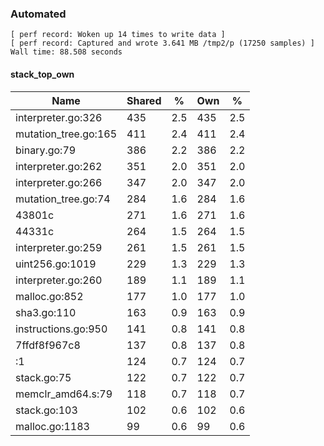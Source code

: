 ### Automated

```
[ perf record: Woken up 14 times to write data ]
[ perf record: Captured and wrote 3.641 MB /tmp2/p (17250 samples) ]
Wall time: 88.508 seconds
```

#### stack_top_own

Name                                             | Shared |   %   | Own |   %
-------------------------------------------------|--------|-------|-----|------
interpreter.go:326                               |    435 |   2.5 | 435 |   2.5
mutation_tree.go:165                             |    411 |   2.4 | 411 |   2.4
binary.go:79                                     |    386 |   2.2 | 386 |   2.2
interpreter.go:262                               |    351 |   2.0 | 351 |   2.0
interpreter.go:266                               |    347 |   2.0 | 347 |   2.0
mutation_tree.go:74                              |    284 |   1.6 | 284 |   1.6
43801c                                           |    271 |   1.6 | 271 |   1.6
44331c                                           |    264 |   1.5 | 264 |   1.5
interpreter.go:259                               |    261 |   1.5 | 261 |   1.5
uint256.go:1019                                  |    229 |   1.3 | 229 |   1.3
interpreter.go:260                               |    189 |   1.1 | 189 |   1.1
malloc.go:852                                    |    177 |   1.0 | 177 |   1.0
sha3.go:110                                      |    163 |   0.9 | 163 |   0.9
instructions.go:950                              |    141 |   0.8 | 141 |   0.8
7ffdf8f967c8                                     |    137 |   0.8 | 137 |   0.8
<autogenerated>:1                                |    124 |   0.7 | 124 |   0.7
stack.go:75                                      |    122 |   0.7 | 122 |   0.7
memclr_amd64.s:79                                |    118 |   0.7 | 118 |   0.7
stack.go:103                                     |    102 |   0.6 | 102 |   0.6
malloc.go:1183                                   |     99 |   0.6 |  99 |   0.6
